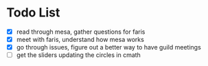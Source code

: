 # Todo List
- [x] read through mesa, gather questions for faris
- [x] meet with faris, understand how mesa works
- [x] go through issues, figure out a better way to have guild meetings 
- [ ] get the sliders updating the circles in cmath
